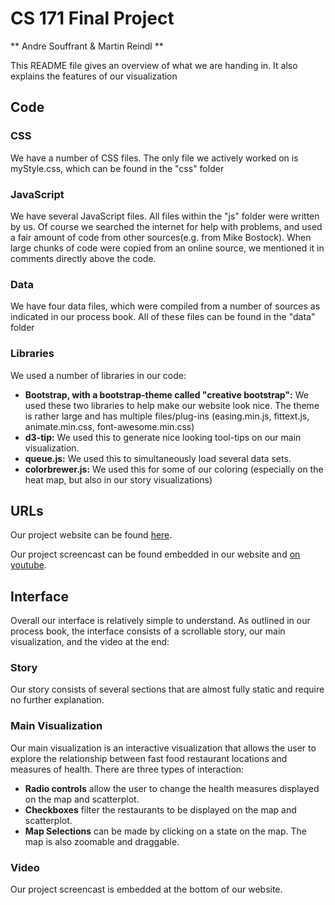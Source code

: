 # CS 171 Final Project 

** Andre Souffrant & Martin Reindl **

This README file gives an overview of what we are handing in. It also explains the features of our visualization

## Code

### CSS
We have a number of CSS files. The only file we actively worked on is myStyle.css, which can be found in the "css" folder

### JavaScript
We have several JavaScript files. All files within the "js" folder were written by us. Of course we searched the internet for help with problems, and used a fair amount of code from other sources(e.g. from Mike Bostock). When large chunks of code were copied from an online source, we mentioned it in comments directly above the code. 

### Data
We have four data files, which were compiled from a number of sources as indicated in our process book. All of these files can be found in the "data" folder

### Libraries
We used a number of libraries in our code: 
- **Bootstrap, with a bootstrap-theme called "creative bootstrap":** We used these two libraries to help make our website look nice. The theme is rather large and has multiple files/plug-ins (easing.min.js, fittext.js, animate.min.css, font-awesome.min.css) 
- **d3-tip:** We used this to generate nice looking tool-tips on our main visualization. 
- **queue.js:** We used this to simultaneously load several data sets. 
- **colorbrewer.js:** We used this for some of our coloring (especially on the heat map, but also in our story visualizations)

## URLs
Our project website can be found <a href="http://www.healthandfastfood.website">here</a>.

Our project screencast can be found embedded in our website and <a href="">on youtube<a>. 

## Interface
Overall our interface is relatively simple to understand. As outlined in our process book, the interface consists of a scrollable story, our main visualization, and the video at the end: 

### Story
Our story consists of several sections that are almost fully static and require no further explanation. 

### Main Visualization
Our main visualization is an interactive visualization that allows the user to explore the relationship between fast food restaurant locations and measures of health. There are three types of interaction: 
- **Radio controls** allow the user to change the health measures displayed on the map and scatterplot. 
- **Checkboxes** filter the restaurants to be displayed on the map and scatterplot.
- **Map Selections** can be made by clicking on a state on the map. The map is also zoomable and draggable. 

### Video
Our project screencast is embedded at the bottom of our website. 